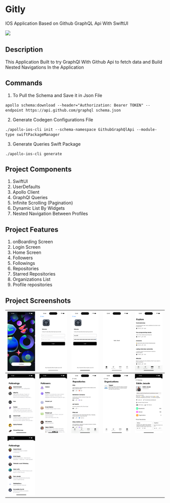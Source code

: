 # Gitly
IOS Application Based on Github GraphQL Api With SwiftUI

![](https://github.com/Yazan98/Gitly/blob/main/Screenshots/Screenshot%202024-01-19%20at%202.04.59%E2%80%AFPM.png?raw=true)

## Description
This Application Built to try GraphQl With Github Api to fetch data and Build Nested Navigations In the Application

## Commands
1. To Pull the Schema and Save it in Json File

```
apollo schema:download --header="Authorization: Bearer TOKEN" --endpoint https://api.github.com/graphql schema.json
```

2. Generate Codegen Configurations File
```
./apollo-ios-cli init --schema-namespace GithubGraphQlApi --module-type swiftPackageManager
```

3. Generate Queries Swift Package
```
./apollo-ios-cli generate
```

## Project Components
1. SwiftUI
2. UserDefaults
3. Apollo Client
4. GraphQl Queries
5. Infinite Scrolling (Pagination)
6. Dynamic List By Widgets
7. Nested Navigation Between Profiles

## Project Features
1. onBoarding Screen
2. Login Screen
3. Home Screen
4. Followers
5. Followings
6. Repositories
7. Starred Repositories
8. Organizations List
9. Profile repositories


## Project Screenshots

| ![](https://github.com/Yazan98/Gitly/blob/main/Screenshots/Simulator%20Screenshot%20-%20iPhone%2015%20Pro%20Max%20-%202024-01-19%20at%2013.44.47.png?raw=true)  | ![](https://github.com/Yazan98/Gitly/blob/main/Screenshots/Simulator%20Screenshot%20-%20iPhone%2015%20Pro%20Max%20-%202024-01-19%20at%2013.44.53.png?raw=true)  | ![](https://github.com/Yazan98/Gitly/blob/main/Screenshots/Simulator%20Screenshot%20-%20iPhone%2015%20Pro%20Max%20-%202024-01-19%20at%2013.45.32.png?raw=true)  | ![](https://github.com/Yazan98/Gitly/blob/main/Screenshots/Simulator%20Screenshot%20-%20iPhone%2015%20Pro%20Max%20-%202024-01-19%20at%2013.45.46.png?raw=true)  |  ![](https://github.com/Yazan98/Gitly/blob/main/Screenshots/Simulator%20Screenshot%20-%20iPhone%2015%20Pro%20Max%20-%202024-01-19%20at%2013.45.56.png?raw=true) |
|---|---|---|---|---|
|  ![](https://github.com/Yazan98/Gitly/blob/main/Screenshots/Simulator%20Screenshot%20-%20iPhone%2015%20Pro%20Max%20-%202024-01-19%20at%2013.46.10.png?raw=true) | ![](https://github.com/Yazan98/Gitly/blob/main/Screenshots/Simulator%20Screenshot%20-%20iPhone%2015%20Pro%20Max%20-%202024-01-19%20at%2013.46.16.png?raw=true)  |  ![](https://github.com/Yazan98/Gitly/blob/main/Screenshots/Simulator%20Screenshot%20-%20iPhone%2015%20Pro%20Max%20-%202024-01-19%20at%2013.46.35.png?raw=true) |  ![](https://github.com/Yazan98/Gitly/blob/main/Screenshots/Simulator%20Screenshot%20-%20iPhone%2015%20Pro%20Max%20-%202024-01-19%20at%2013.46.57.png?raw=true) | ![](https://github.com/Yazan98/Gitly/blob/main/Screenshots/Simulator%20Screenshot%20-%20iPhone%2015%20Pro%20Max%20-%202024-01-19%20at%2013.48.19.png?raw=true)  |
| ![](https://github.com/Yazan98/Gitly/blob/main/Screenshots/Simulator%20Screenshot%20-%20iPhone%2015%20Pro%20Max%20-%202024-01-19%20at%2013.48.27.png?raw=true)  | 

